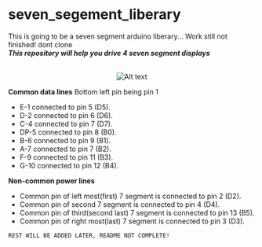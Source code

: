 # seven_segement_liberary
This is going to be a seven segment arduino liberary... Work still not finished! dont clone<br>
***This repository will help you drive 4 seven segment displays***
         <p align=center> <br>![Alt text](https://upload.wikimedia.org/wikipedia/commons/thumb/0/02/7_segment_display_labeled.svg/150px-7_segment_display_labeled.svg.png "Optional title")</p>
    **Common data lines** Bottom left pin being pin 1
    <ul>
    <li>E-1 connected to pin 5 (D5).</li>
    <li>D-2 connected to pin 6 (D6).</li>
    <li>C-4 connected to pin 7 (D7).</li>
    <li>DP-5 connected to pin 8 (B0).</li>
    <li>B-6 connected to pin 9 (B1).</li>
    <li>A-7 connected to pin 7 (B2).</li>
    <li>F-9 connected to pin 11 (B3).</li>
    <li>G-10 connected to pin 12 (B4).</li></ul>**Non-common power lines**<ul>
    <li>Common pin of left most(first) 7 segment is connected to pin 2 (D2).</li>
    <li>Common pin of second 7 segment is connected to pin 4 (D4).</li>
    <li>Common pin of third(second last) 7 segment is connected to pin 13 (B5).</li>
    <li>Common pin of right most(last) 7 segment is connected to pin 3 (D3).</li>
    </ul>
   ```REST WILL BE ADDED LATER, README NOT COMPLETE!```
